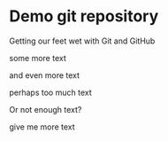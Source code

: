 # Demo git repository

Getting our feet wet with Git and GitHub

some more text

and even more text

perhaps too much text

Or not enough text?

give me more text
